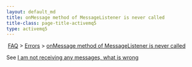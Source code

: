```yaml
---
layout: default_md
title: onMessage method of MessageListener is never called 
title-class: page-title-activemq5
type: activemq5
---
```


 [FAQ](faq) > [Errors](errors) > [onMessage method of MessageListener is never called](onmessage-method-of-messagelistener-is-never-called)


See [I am not receiving any messages, what is wrong](i-am-not-receiving-any-messages-what-is-wrong)

